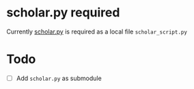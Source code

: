 # scholar.py required


Currently [scholar.py](https://github.com/ckreibich/scholar.py/) is required as a local file `scholar_script.py`

# Todo

- [ ] Add `scholar.py` as submodule
